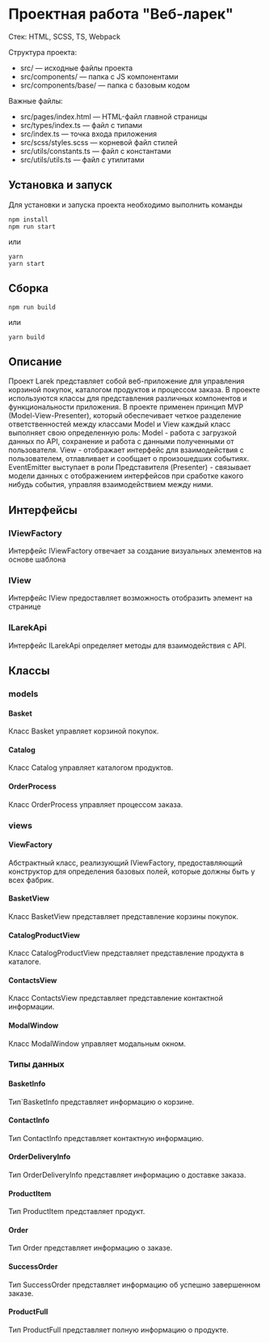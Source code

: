 # Проектная работа "Веб-ларек"

Стек: HTML, SCSS, TS, Webpack

Структура проекта:
- src/ — исходные файлы проекта
- src/components/ — папка с JS компонентами
- src/components/base/ — папка с базовым кодом

Важные файлы:
- src/pages/index.html — HTML-файл главной страницы
- src/types/index.ts — файл с типами
- src/index.ts — точка входа приложения
- src/scss/styles.scss — корневой файл стилей
- src/utils/constants.ts — файл с константами
- src/utils/utils.ts — файл с утилитами

## Установка и запуск
Для установки и запуска проекта необходимо выполнить команды

```
npm install
npm run start
```

или

```
yarn
yarn start
```
## Сборка

```
npm run build
```

или

```
yarn build
```

## Описание

Проект Larek представляет собой веб-приложение для управления корзиной покупок, каталогом продуктов и процессом заказа. В проекте используются классы для представления различных компонентов и функциональности приложения.
В проекте применен принцип MVP (Model-View-Presenter), который обеспечивает четкое разделение ответственностей между классами Model и View каждый класс выполняет свою определенную роль:
Model - работа с загрузкой данных по API, сохранение и работа с данными полученными от пользователя.
View - отображает интерфейс для взаимодействия с пользователем, отлавливает и сообщает о произошедших событиях.
EventEmitter выступает в роли Представителя (Presenter) - связывает модели данных с отображением интерфейсов при сработке какого нибудь события, управляя взаимодействием между ними.
## Интерфейсы

### IViewFactory<T>

Интерфейс IViewFactory отвечает за создание визуальных элементов на основе шаблона
 
### IView
Интерфейс IView предоставляет возможность отобразить элемент на странице

 
### ILarekApi

Интерфейс ILarekApi определяет методы для взаимодействия с API.

## Классы

### models

#### Basket

Класс Basket управляет корзиной покупок.

#### Catalog

Класс Catalog управляет каталогом продуктов.

#### OrderProcess

Класс OrderProcess управляет процессом заказа.

### views

#### ViewFactory<T> 

Абстрактный класс, реализующий IViewFactory<T>, предоставляющий конструктор для определения базовых полей, которые должны быть у всех фабрик.

#### BasketView

Класс BasketView представляет представление корзины покупок.

#### CatalogProductView

Класс CatalogProductView представляет представление продукта в каталоге.

#### ContactsView

Класс ContactsView представляет представление контактной информации.

#### ModalWindow

Класс ModalWindow управляет модальным окном.

### Типы данных

#### BasketInfo

Тип`BasketInfo представляет информацию о корзине.

#### ContactInfo

Тип ContactInfo представляет контактную информацию.

#### OrderDeliveryInfo

Тип OrderDeliveryInfo представляет информацию о доставке заказа.

#### ProductItem

Тип ProductItem представляет продукт.

#### Order

Тип Order представляет информацию о заказе.

#### SuccessOrder

Тип SuccessOrder представляет информацию об успешно завершенном заказе.

#### ProductFull

Тип ProductFull представляет полную информацию о продукте.
